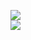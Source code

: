 [![](https://img.shields.io/badge/Made%20With-Github%20Spray-lightgrey.svg?style=for-the-badge&logo=github)](https://github.com/Annihil/github-spray#19353)  
[![](https://i.imgur.com/2DrTn0Z.gif)](https://github.com/Annihil/github-spray)